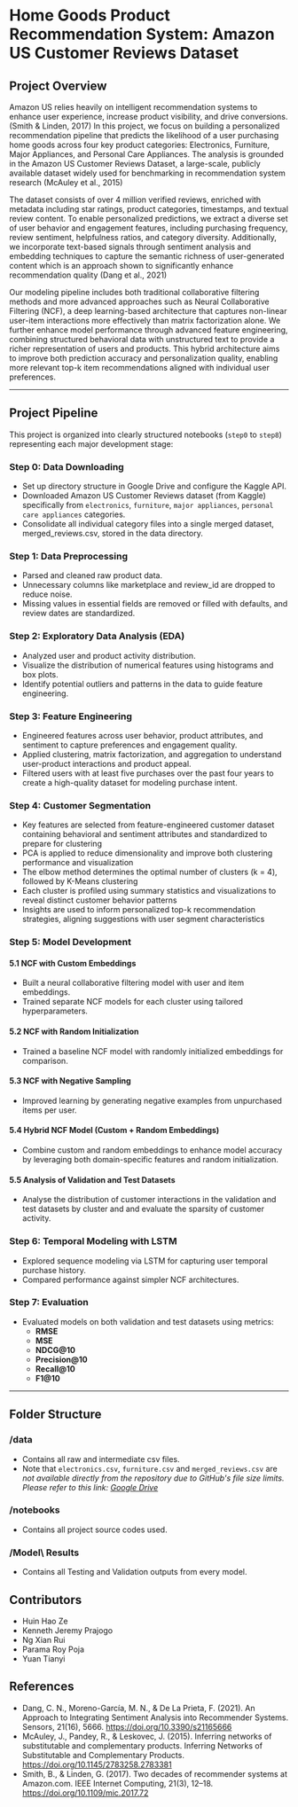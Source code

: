 # Home Goods Product Recommendation System: Amazon US Customer Reviews Dataset

## Project Overview

Amazon US relies heavily on intelligent recommendation systems to enhance user experience, increase product visibility, and drive conversions. (Smith & Linden, 2017) In this project, we focus on building a personalized recommendation pipeline that predicts the likelihood of a user purchasing home goods across four key product categories: Electronics, Furniture, Major Appliances, and Personal Care Appliances. The analysis is grounded in the Amazon US Customer Reviews Dataset, a large-scale, publicly available dataset widely used for benchmarking in recommendation system research (McAuley et al., 2015)

The dataset consists of over 4 million verified reviews, enriched with metadata including star ratings, product categories, timestamps, and textual review content. To enable personalized predictions, we extract a diverse set of user behavior and engagement features, including purchasing frequency, review sentiment, helpfulness ratios, and category diversity. Additionally, we incorporate text-based signals through sentiment analysis and embedding techniques to capture the semantic richness of user-generated content which is an approach shown to significantly enhance recommendation quality (Dang et al., 2021)

Our modeling pipeline includes both traditional collaborative filtering methods and more advanced approaches such as Neural Collaborative Filtering (NCF), a deep learning-based architecture that captures non-linear user-item interactions more effectively than matrix factorization alone. We further enhance model performance through advanced feature engineering, combining structured behavioral data with unstructured text to provide a richer representation of users and products. This hybrid architecture aims to improve both prediction accuracy and personalization quality, enabling more relevant top-k item recommendations aligned with individual user preferences.

---

## Project Pipeline

This project is organized into clearly structured notebooks (`step0` to `step8`) representing each major development stage:

### Step 0: Data Downloading
- Set up directory structure in Google Drive and configure the Kaggle API.
- Downloaded Amazon US Customer Reviews dataset (from Kaggle) specifically from `electronics`, `furniture`, `major appliances`, `personal care appliances` categories.
- Consolidate all individual category files into a single merged dataset, merged_reviews.csv, stored in the data directory.


### Step 1: Data Preprocessing
- Parsed and cleaned raw product data.
- Unnecessary columns like marketplace and review_id are dropped to reduce noise.
- Missing values in essential fields are removed or filled with defaults, and review dates are standardized.

### Step 2: Exploratory Data Analysis (EDA)
- Analyzed user and product activity distribution.
- Visualize the distribution of numerical features using histograms and box plots.
- Identify potential outliers and patterns in the data to guide feature engineering.

### Step 3: Feature Engineering
- Engineered features across user behavior, product attributes, and sentiment to capture preferences and engagement quality.
- Applied clustering, matrix factorization, and aggregation to understand user-product interactions and product appeal.
- Filtered users with at least five purchases over the past four years to create a high-quality dataset for modeling purchase intent.

### Step 4: Customer Segmentation
- Key features are selected from feature-engineered customer dataset containing behavioral and sentiment attributes and standardized to prepare for clustering
- PCA is applied to reduce dimensionality and improve both clustering performance and visualization
- The elbow method determines the optimal number of clusters (k = 4), followed by K-Means clustering
- Each cluster is profiled using summary statistics and visualizations to reveal distinct customer behavior patterns
- Insights are used to inform personalized top-k recommendation strategies, aligning suggestions with user segment characteristics

### Step 5: Model Development

#### 5.1 NCF with Custom Embeddings
- Built a neural collaborative filtering model with user and item embeddings.
- Trained separate NCF models for each cluster using tailored hyperparameters.

#### 5.2 NCF with Random Initialization
- Trained a baseline NCF model with randomly initialized embeddings for comparison.

#### 5.3 NCF with Negative Sampling
- Improved learning by generating negative examples from unpurchased items per user.

#### 5.4 Hybrid NCF Model (Custom + Random Embeddings)
- Combine custom and random embeddings to enhance model accuracy by leveraging both domain-specific features and random initialization.

#### 5.5 Analysis of Validation and Test Datasets
- Analyse the distribution of customer interactions in the validation and test datasets by cluster and  and evaluate the sparsity of customer activity.

### Step 6: Temporal Modeling with LSTM
- Explored sequence modeling via LSTM for capturing user temporal purchase history.
- Compared performance against simpler NCF architectures.

### Step 7: Evaluation
- Evaluated models on both validation and test datasets using metrics:
  - **RMSE**
  - **MSE**
  - **NDCG@10**
  - **Precision@10**
  - **Recall@10**
  - **F1@10**
---

## Folder Structure
### /data
- Contains all raw and intermediate csv files.
- Note that `electronics.csv`, `furniture.csv` and `merged_reviews.csv` are *not available directly from the repository due to GitHub's file size limits. Please refer to this link: [Google Drive](https://drive.google.com/drive/folders/1pm8sn0FKTTkVw4NY_XIf4NNalzM51Iik?usp=sharing)*


### /notebooks
- Contains all project source codes used.

### /Model\ Results
- Contains all Testing and Validation outputs from every model.

## Contributors
- Huin Hao Ze
- Kenneth Jeremy Prajogo
- Ng Xian Rui
- Parama Roy Poja
- Yuan Tianyi

## References
- Dang, C. N., Moreno-García, M. N., & De La Prieta, F. (2021). An Approach to Integrating Sentiment Analysis into Recommender Systems. Sensors, 21(16), 5666. https://doi.org/10.3390/s21165666
- McAuley, J., Pandey, R., & Leskovec, J. (2015). Inferring networks of substitutable and complementary products. Inferring Networks of Substitutable and Complementary Products. https://doi.org/10.1145/2783258.2783381
- Smith, B., & Linden, G. (2017). Two decades of recommender systems at Amazon.com. IEEE Internet Computing, 21(3), 12–18. https://doi.org/10.1109/mic.2017.72

